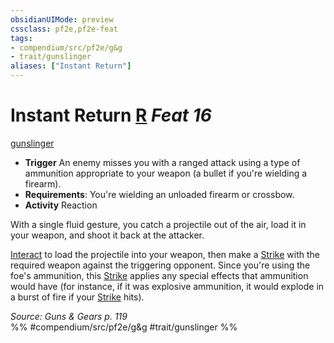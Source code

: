 ```yaml
---
obsidianUIMode: preview
cssclass: pf2e,pf2e-feat
tags:
- compendium/src/pf2e/g&g
- trait/gunslinger
aliases: ["Instant Return"]
---
```

# Instant Return  [R](../../Rules/core-rulebook/chapter-9-playing-the-game.md#Actions "Reaction") *Feat 16*  
[gunslinger](../../Rules/traits/gunslinger-g-g.md)  

- **Trigger** An enemy misses you with a ranged attack using a type of ammunition appropriate to your weapon (a bullet if you're wielding a firearm).
- **Requirements**: You're wielding an unloaded firearm or crossbow.
- **Activity** Reaction

With a single fluid gesture, you catch a projectile out of the air, load it in your weapon, and shoot it back at the attacker.

[Interact](../../Rules/actions/interact.md) to load the projectile into your weapon, then make a [Strike](../../Rules/actions/strike.md) with the required weapon against the triggering opponent. Since you're using the foe's ammunition, this [Strike](../../Rules/actions/strike.md) applies any special effects that ammunition would have (for instance, if it was explosive ammunition, it would explode in a burst of fire if your [Strike](../../Rules/actions/strike.md) hits).

*Source: Guns & Gears p. 119*  
%% #compendium/src/pf2e/g&g #trait/gunslinger %%